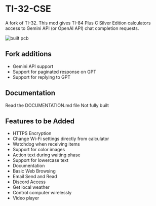 # TI-32-CSE

A fork of TI-32. This mod gives TI-84 Plus C Silver Edition calculators access to Gemini API (or OpenAI API) chat completion requests.


![built pcb](./pcb/built.png)


## Fork additions

- Gemini API support
- Support for paginated response on GPT
- Support for replying to GPT

## Documentation

Read the DOCUMENTATION.md file
Not fully built

## Features to be Added

- HTTPS Encryption
- Change Wi-Fi settings directly from calculator
- Watchdog when receiving items
- Support for color images
- Action text during waiting phase
- Support for lowercase text
- Documentation
- Basic Web Browsing
- Email Send and Read
- Discord Access
- Get local weather
- Control computer wirelessly
- Video player





